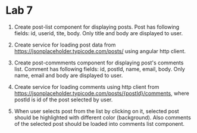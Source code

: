 # Lab 7

1. Create post-list component for displaying posts. Post has following fields: id, userid, tite, body. Only title and body are displayed to user.  

2. Create service for loading post data from https://jsonplaceholder.typicode.com/posts/ using angular http client.  

3. Create post-commments component for displaying post's comments list. Comment has following fields: id, postId, name, email, body. Only name, email and body are displayed to user.  

4. Create service for loading comments using http client from  https://jsonplaceholder.typicode.com/posts/{postId}/comments, where postId is id of the post selected by user.  

5. When user selects post from the list by clicking on it, selected post should be highlighted with different color (background). Also comments of the selected post should be loaded into comments list component.  
